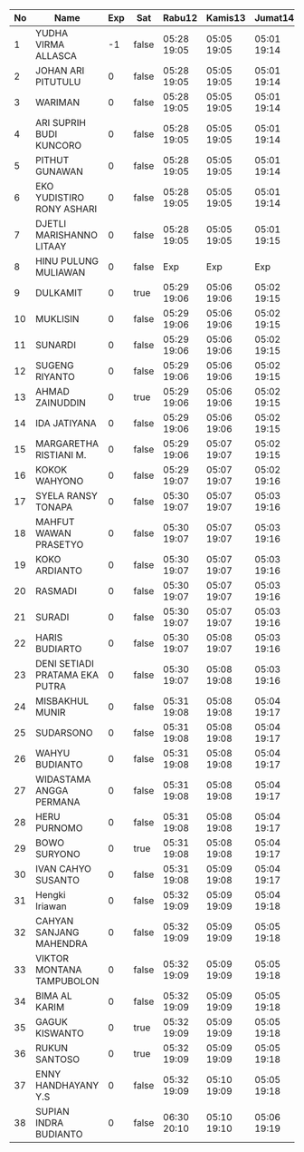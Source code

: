 | No | Name | Exp | Sat | Rabu12 | Kamis13 | Jumat14 | Sabtu15 | Senin17 | Selasa18 | Rabu19 |
|-----|-----|-----|-----|-----|-----|-----|-----|-----|-----|-----|
| 1 | YUDHA VIRMA ALLASCA | -1 | false | 05:28 19:05 | 05:05 19:05 | 05:01 19:14 | -- | 05:23 19:09 | 05:23 19:21 | 05:21 19:25 |
| 2 | JOHAN ARI PITUTULU | 0 | false | 05:28 19:05 | 05:05 19:05 | 05:01 19:14 | -- | 05:23 19:09 | 05:23 19:21 | 05:21 19:25 |
| 3 | WARIMAN | 0 | false | 05:28 19:05 | 05:05 19:05 | 05:01 19:14 | -- | 05:23 19:09 | 05:23 19:21 | 05:21 19:25 |
| 4 | ARI SUPRIH BUDI KUNCORO | 0 | false | 05:28 19:05 | 05:05 19:05 | 05:01 19:14 | -- | 05:23 19:09 | 05:23 19:21 | 05:21 19:25 |
| 5 | PITHUT GUNAWAN | 0 | false | 05:28 19:05 | 05:05 19:05 | 05:01 19:14 | -- | 05:23 19:09 | 05:23 19:21 | 05:21 19:25 |
| 6 | EKO YUDISTIRO RONY ASHARI | 0 | false | 05:28 19:05 | 05:05 19:05 | 05:01 19:14 | -- | 05:23 19:09 | 05:23 19:21 | 05:21 19:25 |
| 7 | DJETLI MARISHANNO LITAAY | 0 | false | 05:28 19:05 | 05:05 19:05 | 05:01 19:15 | -- | 05:23 19:09 | 05:23 19:21 | 05:21 19:25 |
| 8 | HINU PULUNG MULIAWAN | 0 | false | Exp | Exp | Exp | Exp | Exp | Exp | Exp |
| 9 | DULKAMIT | 0 | true | 05:29 19:06 | 05:06 19:06 | 05:02 19:15 | 05:07 19:27 | 05:24 19:10 | 05:24 19:22 | 05:22 19:26 |
| 10 | MUKLISIN | 0 | false | 05:29 19:06 | 05:06 19:06 | 05:02 19:15 | -- | 05:24 19:10 | 05:24 19:22 | 05:22 19:26 |
| 11 | SUNARDI | 0 | false | 05:29 19:06 | 05:06 19:06 | 05:02 19:15 | -- | 05:24 19:10 | 05:24 19:22 | 05:22 19:26 |
| 12 | SUGENG RIYANTO | 0 | false | 05:29 19:06 | 05:06 19:06 | 05:02 19:15 | -- | 05:24 19:10 | 05:24 19:22 | 05:22 19:26 |
| 13 | AHMAD ZAINUDDIN | 0 | true | 05:29 19:06 | 05:06 19:06 | 05:02 19:15 | 05:07 19:27 | 05:24 19:10 | 05:24 19:22 | 05:22 19:26 |
| 14 | IDA JATIYANA | 0 | false | 05:29 19:06 | 05:06 19:06 | 05:02 19:15 | -- | 05:24 19:10 | 05:24 19:22 | 05:22 19:26 |
| 15 | MARGARETHA RISTIANI M. | 0 | false | 05:29 19:06 | 05:07 19:07 | 05:02 19:15 | -- | 05:24 19:10 | 05:24 19:22 | 05:22 19:26 |
| 16 | KOKOK WAHYONO | 0 | false | 05:29 19:07 | 05:07 19:07 | 05:02 19:16 | -- | 05:25 19:10 | 05:24 19:22 | 05:22 19:26 |
| 17 | SYELA RANSY TONAPA | 0 | false | 05:30 19:07 | 05:07 19:07 | 05:03 19:16 | -- | 05:25 19:11 | 05:25 19:23 | 05:23 19:27 |
| 18 | MAHFUT WAWAN PRASETYO | 0 | false | 05:30 19:07 | 05:07 19:07 | 05:03 19:16 | -- | 05:25 19:11 | 05:25 19:23 | 05:23 19:27 |
| 19 | KOKO ARDIANTO | 0 | false | 05:30 19:07 | 05:07 19:07 | 05:03 19:16 | -- | 05:25 19:11 | 05:25 19:23 | 05:23 19:27 |
| 20 | RASMADI | 0 | false | 05:30 19:07 | 05:07 19:07 | 05:03 19:16 | -- | 05:25 19:11 | 05:25 19:23 | 05:23 19:27 |
| 21 | SURADI | 0 | false | 05:30 19:07 | 05:07 19:07 | 05:03 19:16 | -- | 05:25 19:11 | 05:25 19:23 | 05:23 19:27 |
| 22 | HARIS BUDIARTO | 0 | false | 05:30 19:07 | 05:08 19:07 | 05:03 19:16 | -- | 05:25 19:11 | 05:25 19:23 | 05:23 19:27 |
| 23 | DENI SETIADI PRATAMA EKA PUTRA | 0 | false | 05:30 19:07 | 05:08 19:08 | 05:03 19:16 | -- | 05:25 19:11 | 05:25 19:23 | 05:23 19:28 |
| 24 | MISBAKHUL MUNIR | 0 | false | 05:31 19:08 | 05:08 19:08 | 05:04 19:17 | -- | 05:26 19:12 | 05:26 19:24 | 05:24 19:28 |
| 25 | SUDARSONO | 0 | false | 05:31 19:08 | 05:08 19:08 | 05:04 19:17 | -- | 05:26 19:12 | 05:26 19:24 | 05:24 19:28 |
| 26 | WAHYU BUDIANTO | 0 | false | 05:31 19:08 | 05:08 19:08 | 05:04 19:17 | -- | 05:26 19:12 | 05:26 19:24 | 05:24 19:28 |
| 27 | WIDASTAMA ANGGA PERMANA | 0 | false | 05:31 19:08 | 05:08 19:08 | 05:04 19:17 | -- | 05:26 19:12 | 05:26 19:24 | 05:24 19:28 |
| 28 | HERU PURNOMO | 0 | false | 05:31 19:08 | 05:08 19:08 | 05:04 19:17 | -- | 05:26 19:12 | 05:26 19:24 | 05:24 19:28 |
| 29 | BOWO SURYONO | 0 | true | 05:31 19:08 | 05:08 19:08 | 05:04 19:17 | 05:07 19:27 | 05:26 19:12 | 05:26 19:24 | 05:24 19:28 |
| 30 | IVAN CAHYO SUSANTO | 0 | false | 05:31 19:08 | 05:09 19:08 | 05:04 19:17 | -- | 05:26 19:12 | 05:26 19:24 | 05:24 19:28 |
| 31 | Hengki Iriawan | 0 | false | 05:32 19:09 | 05:09 19:09 | 05:04 19:18 | -- | 05:27 19:12 | 05:26 19:24 | 05:24 19:29 |
| 32 | CAHYAN SANJANG MAHENDRA | 0 | false | 05:32 19:09 | 05:09 19:09 | 05:05 19:18 | -- | 05:27 19:13 | 05:27 19:25 | 05:25 19:29 |
| 33 | VIKTOR MONTANA TAMPUBOLON | 0 | false | 05:32 19:09 | 05:09 19:09 | 05:05 19:18 | -- | 05:27 19:13 | 05:27 19:25 | 05:25 19:29 |
| 34 | BIMA AL KARIM | 0 | false | 05:32 19:09 | 05:09 19:09 | 05:05 19:18 | -- | 05:27 19:13 | 05:27 19:25 | 05:25 19:29 |
| 35 | GAGUK KISWANTO | 0 | true | 05:32 19:09 | 05:09 19:09 | 05:05 19:18 | 05:07 19:27 | 05:27 19:13 | 05:27 19:25 | 05:25 19:29 |
| 36 | RUKUN SANTOSO | 0 | true | 05:32 19:09 | 05:09 19:09 | 05:05 19:18 | 05:07 19:27 | 05:27 19:13 | 05:27 19:25 | 05:25 19:29 |
| 37 | ENNY HANDHAYANY Y.S | 0 | false | 05:32 19:09 | 05:10 19:09 | 05:05 19:18 | -- | 05:27 19:13 | 05:27 19:25 | 05:25 19:29 |
| 38 | SUPIAN INDRA BUDIANTO | 0 | false | 06:30 20:10 | 05:10 19:10 | 05:06 19:19 | -- | 05:27 19:13 | 05:27 19:25 | 05:25 19:30 |
